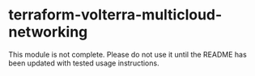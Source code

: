 # terraform-volterra-multicloud-networking
This module is not complete. Please do not use it until the README has been updated with tested usage instructions. 
